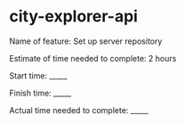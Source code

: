 # city-explorer-api

Name of feature: Set up server repository

Estimate of time needed to complete: 2 hours

Start time: _____

Finish time: _____

Actual time needed to complete: _____
